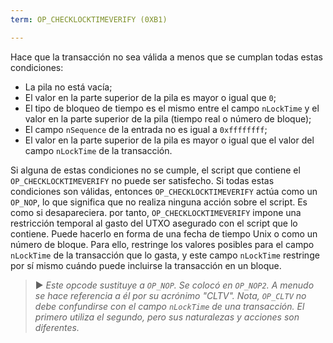 ```yaml
---
term: OP_CHECKLOCKTIMEVERIFY (0XB1)

---
```

Hace que la transacción no sea válida a menos que se cumplan todas estas condiciones:


- La pila no está vacía;
- El valor en la parte superior de la pila es mayor o igual que `0`;
- El tipo de bloqueo de tiempo es el mismo entre el campo `nLockTime` y el valor en la parte superior de la pila (tiempo real o número de bloque);
- El campo `nSequence` de la entrada no es igual a `0xffffffff`;
- El valor en la parte superior de la pila es mayor o igual que el valor del campo `nLockTime` de la transacción.

Si alguna de estas condiciones no se cumple, el script que contiene el `OP_CHECKLOCKTIMEVERIFY` no puede ser satisfecho. Si todas estas condiciones son válidas, entonces `OP_CHECKLOCKTIMEVERIFY` actúa como un `OP_NOP`, lo que significa que no realiza ninguna acción sobre el script. Es como si desapareciera. por tanto, `OP_CHECKLOCKTIMEVERIFY` impone una restricción temporal al gasto del UTXO asegurado con el script que lo contiene. Puede hacerlo en forma de una fecha de tiempo Unix o como un número de bloque. Para ello, restringe los valores posibles para el campo `nLockTime` de la transacción que lo gasta, y este campo `nLockTime` restringe por sí mismo cuándo puede incluirse la transacción en un bloque.

> ► *Este opcode sustituye a `OP_NOP`. Se colocó en `OP_NOP2`. A menudo se hace referencia a él por su acrónimo "CLTV". Nota, `OP_CLTV` no debe confundirse con el campo `nLockTime` de una transacción. El primero utiliza el segundo, pero sus naturalezas y acciones son diferentes.*